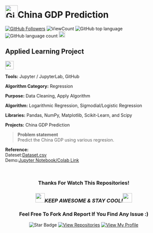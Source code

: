 # <a href="https://github.com/bdfd"><img height=40 src="https://cdn.jsdelivr.net/gh/bdfd/Personal_Image_Repo/4.Stamp/BDFD_Stamp.png" alt="GitHub Followers" /></a>China GDP Prediction

<a href="https://github.com/bdfd"><img src="https://img.shields.io/github/followers/bdfd?label=Follow%20Me&logo=github" alt="GitHub Followers" /></a>
![ViewCount](https://views.whatilearened.today/views/github/bdfd/Portfolio_Project06_China_GDP_Prediction.svg?cache=remove)
![GitHub top language](https://img.shields.io/github/languages/top/bdfd/Portfolio_Project06_China_GDP_Prediction?style=flat)
![GitHub language count](https://img.shields.io/github/languages/count/bdfd/Portfolio_Project06_China_GDP_Prediction?style=flat)
<img height=20 src="https://cdn.jsdelivr.net/gh/bdfd/Personal_Image_Repo/7.Color-Icon/Status/Finish.svg" alt="bdfd" />

## Applied Learning Project

<img height="27" src="https://img.shields.io/badge/Prediction using Supervised ML -Level  Beginner-green.svg?&style=for-the-badge&logo=TheSparksFoundation&logoColor=red" />

**Tools:** Jupyter / JupyterLab, GitHub

**Algorithm Category:** Regression

**Purpose:** Data Cleaning, Apply Algorithm

**Algorithm:** Logarithmic Regression, Sigmodial/Logistic Regression

**Libraries:** Pandas, NumPy, Matplotlib, Scikit-Learn, and Scipy

**Projects:** China GDP Prediction

> **Problem statement**  
> Predict the China GDP using various regresion.<br>

**Reference:**  
Dateset:<a href="https://raw.githubusercontent.com/bdfd/Portfolio_Project06_China_GDP_Prediction/main/dataset/China%20GDP.csv">Dataset.csv</a>  
Demo:<a href="https://github.com/bdfd/Portfolio_Project06_China_GDP_Prediction/blob/main/China_GDP_Prediction.ipynb">Jupyter Notebook/Colab Link</a>

<!-- Demo:<a href="Youtube Link">Demo Website Link</a> -->
<!-- Reference:
- <a href="https://www.kaggle.com/datasets/smokingkrils/avacado-price-prediction?select=Avocado.csv">Orginal Data Source Link</a>
- <a href="https://www.youtube.com/watch?v=nLw1RNvfElg&list=PLQVvvaa0QuDfSfqQuee6K8opKtZsh7sA9">Orginal Video Source Link</a> -->
<br>

<div align="center">

### Thanks For Watch This Repositories!

### <img src="https://media.giphy.com/media/WUlplcMpOCEmTGBtBW/giphy.gif" width="30"><i>KEEP AWESOME & STAY COOL!</i><img src="https://media.giphy.com/media/WUlplcMpOCEmTGBtBW/giphy.gif" width="30">

### Feel Free To Fork And Report If You Find Any Issue :)

![Star Badge](https://img.shields.io/static/v1?label=%F0%9F%8C%9F&message=If%20Useful&style=style=flat&color=BC4E99)
[![View Repositories](https://img.shields.io/badge/View-My_Repositories-blue?logo=GitHub)](https://github.com/bdfd?tab=repositories)
[![View My Profile](https://img.shields.io/badge/View-My_Profile-green?logo=GitHub)](https://github.com/bdfd)

</div>
